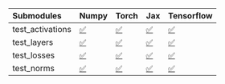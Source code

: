 | Submodules       | Numpy                                                                                                                           | Torch                                                                                                                           | Jax                                                                                                                             | Tensorflow                                                                                                                      |
|:-----------------|:--------------------------------------------------------------------------------------------------------------------------------|:--------------------------------------------------------------------------------------------------------------------------------|:--------------------------------------------------------------------------------------------------------------------------------|:--------------------------------------------------------------------------------------------------------------------------------|
| test_activations | <a href="https://github.com/unifyai/ivy/runs/8048190736?check_suite_focus=true" rel="noopener noreferrer" target="_blank">✅</a> | <a href="https://github.com/unifyai/ivy/runs/8048190827?check_suite_focus=true" rel="noopener noreferrer" target="_blank">✅</a> | <a href="https://github.com/unifyai/ivy/runs/8048190946?check_suite_focus=true" rel="noopener noreferrer" target="_blank">✅</a> | <a href="https://github.com/unifyai/ivy/runs/8048191113?check_suite_focus=true" rel="noopener noreferrer" target="_blank">✅</a> |
| test_layers      | <a href="https://github.com/unifyai/ivy/runs/8048190760?check_suite_focus=true" rel="noopener noreferrer" target="_blank">✅</a> | <a href="https://github.com/unifyai/ivy/runs/8048190855?check_suite_focus=true" rel="noopener noreferrer" target="_blank">✅</a> | <a href="https://github.com/unifyai/ivy/runs/8048190983?check_suite_focus=true" rel="noopener noreferrer" target="_blank">✅</a> | <a href="https://github.com/unifyai/ivy/runs/8048191155?check_suite_focus=true" rel="noopener noreferrer" target="_blank">✅</a> |
| test_losses      | <a href="https://github.com/unifyai/ivy/runs/8048190778?check_suite_focus=true" rel="noopener noreferrer" target="_blank">✅</a> | <a href="https://github.com/unifyai/ivy/runs/8048190881?check_suite_focus=true" rel="noopener noreferrer" target="_blank">✅</a> | <a href="https://github.com/unifyai/ivy/runs/8048191030?check_suite_focus=true" rel="noopener noreferrer" target="_blank">✅</a> | <a href="https://github.com/unifyai/ivy/runs/8048191192?check_suite_focus=true" rel="noopener noreferrer" target="_blank">✅</a> |
| test_norms       | <a href="https://github.com/unifyai/ivy/runs/8048190800?check_suite_focus=true" rel="noopener noreferrer" target="_blank">✅</a> | <a href="https://github.com/unifyai/ivy/runs/8048190916?check_suite_focus=true" rel="noopener noreferrer" target="_blank">✅</a> | <a href="https://github.com/unifyai/ivy/runs/8048191082?check_suite_focus=true" rel="noopener noreferrer" target="_blank">✅</a> | <a href="https://github.com/unifyai/ivy/runs/8048191232?check_suite_focus=true" rel="noopener noreferrer" target="_blank">✅</a> |